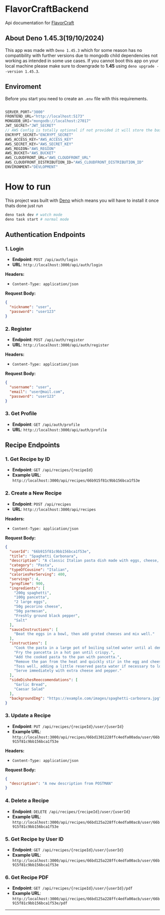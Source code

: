 # FlavorCraftBackend
Api documentation for [FlavorCraft](https://github.com/jnunez2301/FlavorCraft)
## About Deno 1.45.3(19/10/2024)

This app was made with `Deno 1.45.3` which for some reason has no compatibility with further versions due to mongodb child dependencies not working as intended in some use cases. If you cannot boot this app on your local machine please make sure to downgrade to **1.45** using `deno upgrade --version 1.45.3`.


## Enviroment

Before you start you need to create an `.env` file with this requirements.

```javascript

SERVER_PORT="3000"
FRONTEND_URL="http://localhost:5173"
MONGODB_URI="mongodb://localhost:27017"
JWT_SECRET="JWT_SECRET"
// AWS Config is totally optional if not provided it will store the base64 img
ENCRYPT_SECRET="ENCRYPT_SECRET"
AWS_ACCESS_KEY="AWS_ACCESS_KEY"
AWS_SECRET_KEY="AWS_SECRET_KEY"
AWS_REGION="AWS_REGION"
AWS_BUCKET="AWS_BUCKET"
AWS_CLOUDFRONT_URL="AWS_CLOUDFRONT_URL"
AWS_CLOUDFRONT_DISTRIBUTION_ID="AWS_CLOUDFRONT_DISTRIBUTION_ID"
ENVIRONMENT="DEVLOPMENT"
```

# How to run

This project was built with [Deno](https://deno.com/) which means you will have to install it once thats done just run

```bash
deno task dev # watch mode
deno task start # normal mode
```
## Authentication Endpoints

### 1. Login

- **Endpoint**: `POST /api/auth/login`
- **URL**: `http://localhost:3000/api/auth/login`

**Headers:**

- `Content-Type: application/json`

**Request Body:**

```json
{
  "nickname": "user",
  "password": "user123"
}
```

### 2. Register

- **Endpoint**: `POST /api/auth/register`
- **URL**: `http://localhost:3000/api/auth/register`

**Headers:**

- `Content-Type: application/json`

**Request Body:**

```json
{
  "username": "user",
  "email": "user@mail.com",
  "password": "user123"
}
```

### 3. Get Profile

- **Endpoint**: `GET /api/auth/profile`
- **URL**: `http://localhost:3000/api/auth/profile`

## Recipe Endpoints

### 1. Get Recipe by ID

- **Endpoint**: `GET /api/recipes/{recipeId}`
- **Example URL**: `http://localhost:3000/api/recipes/66b915f81c9bb156bca1f53e`

### 2. Create a New Recipe

- **Endpoint**: `POST /api/recipes`
- **URL**: `http://localhost:3000/api/recipes`

**Headers:**

- `Content-Type: application/json`

**Request Body:**

```json
{
  "userId": "66b915f81c9bb156bca1f53e",
  "title": "Spaghetti Carbonara",
  "description": "A classic Italian pasta dish made with eggs, cheese, pancetta, and pepper.",
  "category": "Pasta",
  "typeOfCousine": "Italian",
  "caloriesPerServing": 400,
  "servings": 4,
  "prepTime": 900,
  "ingredients": [
    "200g spaghetti",
    "100g pancetta",
    "2 large eggs",
    "50g pecorino cheese",
    "50g parmesan",
    "Freshly ground black pepper",
    "Salt"
  ],
  "sauceInstructions": [
    "Beat the eggs in a bowl, then add grated cheeses and mix well."
  ],
  "instructions": [
    "Cook the pasta in a large pot of boiling salted water until al dente.",
    "Fry the pancetta in a hot pan until crispy.",
    "Add the cooked pasta to the pan with pancetta.",
    "Remove the pan from the heat and quickly stir in the egg and cheese mixture.",
    "Toss well, adding a little reserved pasta water if necessary to loosen the sauce.",
    "Serve immediately with extra cheese and pepper."
  ],
  "sideDishesReeccomendations": [
    "Garlic Bread",
    "Caesar Salad"
  ],
  "backgroundImg": "https://example.com/images/spaghetti-carbonara.jpg"
}
```

### 3. Update a Recipe

- **Endpoint**: `PUT /api/recipes/{recipeId}/user/{userId}`
- **Example URL**: `http://localhost:3000/api/recipes/66bd1301228ffc4edfa00ada/user/66b915f81c9bb156bca1f53e`

**Headers:**

- `Content-Type: application/json`

**Request Body:**

```json
{
  "description": "A new description from POSTMAN"
}
```

### 4. Delete a Recipe

- **Endpoint**: `DELETE /api/recipes/{recipeId}/user/{userId}`
- **Example URL**: `http://localhost:3000/api/recipes/66bd125a228ffc4edfa00ac8/user/66b915f81c9bb156bca1f53e`

### 5. Get Recipe by User ID

- **Endpoint**: `GET /api/recipes/{recipeId}/user/{userId}`
- **Example URL**: `http://localhost:3000/api/recipes/66bd125a228ffc4edfa00acb/user/66b915f81c9bb156bca1f53e`

### 6. Get Recipe PDF

- **Endpoint**: `GET /api/recipes/{recipeId}/user/{userId}/pdf`
- **Example URL**: `http://localhost:3000/api/recipes/66bd125a228ffc4edfa00acb/user/66b915f81c9bb156bca1f53e/pdf`

---
